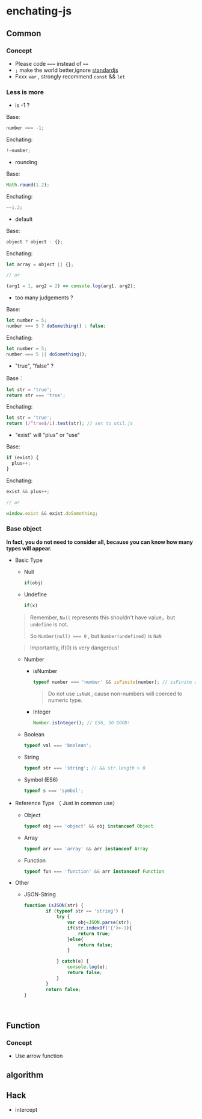 # enchating-js


## Common

### Concept
* Please code `===` instead of  `==`
* `;` make the world better,ignore [standardjs](https://standardjs.com/)
* Fxxx  `var` , strongly recommend `const` && `let`


### Less is more


* is -1 ?

Base:

```javascript
number === -1;
```

Enchating:
```javascript
!~number;
```

* rounding



Base:

```javascript
Math.round(1.2);
```

Enchating:

```javascript
~~1.2;
```

* default

Base:

```javascript
object ? object : {};
```

Enchating:

```javascript
let array = object || {};

// or

(arg1 = 1, arg2 = 2) => console.log(arg1, arg2);
```

* too many judgements ?

Base:

```javascript
let number = 5;
number === 5 ? doSomething() : false;
```

Enchating:

```javascript
let number = 5;
number === 5 || doSomething();
```

* "true", "false" ?

Base：

```javascript
let str = 'true';
return str === 'true';
```

Enchating:

```Javascript
let str = 'true';
return (/^true$/i).test(str); // set to util.js
```

* "exist" will "plus" or "use"

Base:

```javascript
if (exist) {
  plus++;
}
```

Enchating:

```javascript
exist && plus++;

// or

window.exist && exist.doSomething;
```



### Base object

**In fact, you do not need to consider all, because you can know how many types will appear.**

* Basic Type
  * Null

    ```javascript
    if(obj)
    ```

  * Undefine

    ```javascript
    if(x)
    ```

  > Remember, `Null` represents this shouldn't have value，but `undefine` is not. 
  >
  > So `Number(null) === 0` , but `Number(undefined)` is `NaN`

  > Importantly, if(0) is very dangerous!

  * Number

    * isNumber

      ```javascript
      typeof number === 'number' && isFinite(number); // isFinite avoids NaN
      ```
      > Do not use `isNaN` , cause non-numbers will coerced to numeric type.

    * Integer

      ```javascript
      Number.isInteger(); // ES6, SO GOOD!
      ```

  * Boolean

    ```javascript
    typeof val === 'boolean';
    ```

  * String

    ```javascript
    typeof str === 'string'; // && str.length > 0 
    ```

  * Symbol (ES6)

    ```javascript
    typeof s === 'symbol'; 
    ```

* Reference Type （ Just in common use）
  * Object

    ```javascript
    typeof obj === 'object' && obj instanceof Object
    ```

  * Array

    ```javascript
    typeof arr === 'array' && arr instanceof Array
    ```

  * Function

    ```javascript
    typeof fun === 'function' && arr instanceof Function
    ```

* Other

  * JSON-String

    ```javascript
    function isJSON(str) {
            if (typeof str == 'string') {
                try {
                    var obj=JSON.parse(str);
                    if(str.indexOf('{')>-1){
                        return true;
                    }else{
                        return false;
                    }

                } catch(e) {
                    console.log(e);
                    return false;
                }
            }
            return false;
    }
    ```

    ​



## Function



### Concept

* Use arrow function



## algorithm







## Hack

* intercept

  ```javascript

  ```

  ​

  ​